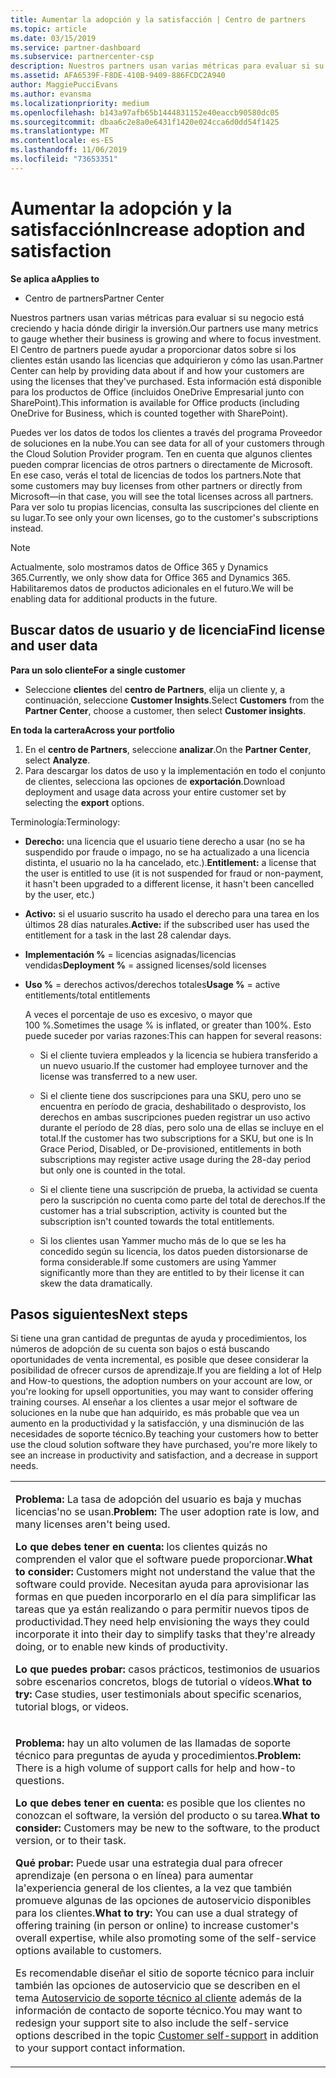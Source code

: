 ```yaml
---
title: Aumentar la adopción y la satisfacción | Centro de partners
ms.topic: article
ms.date: 03/15/2019
ms.service: partner-dashboard
ms.subservice: partnercenter-csp
description: Nuestros partners usan varias métricas para evaluar si su negocio está creciendo y hacia dónde dirigir la inversión. El Centro de partners puede ayudar a proporcionar datos sobre si los clientes están usando las licencias que adquirieron y cómo las usan.
ms.assetid: AFA6539F-F8DE-410B-9409-886FCDC2A940
author: MaggiePucciEvans
ms.author: evansma
ms.localizationpriority: medium
ms.openlocfilehash: b143a97afb65b1444831152e40eaccb90580dc05
ms.sourcegitcommit: dbaa6c2e8a0e6431f1420e024cca6d0dd54f1425
ms.translationtype: MT
ms.contentlocale: es-ES
ms.lasthandoff: 11/06/2019
ms.locfileid: "73653351"
---
```

# <a name="increase-adoption-and-satisfaction"></a><span data-ttu-id="58a48-104">Aumentar la adopción y la satisfacción</span><span class="sxs-lookup"><span data-stu-id="58a48-104">Increase adoption and satisfaction</span></span>

<span data-ttu-id="58a48-105">**Se aplica a**</span><span class="sxs-lookup"><span data-stu-id="58a48-105">**Applies to**</span></span>

-  <span data-ttu-id="58a48-106">Centro de partners</span><span class="sxs-lookup"><span data-stu-id="58a48-106">Partner Center</span></span>

<span data-ttu-id="58a48-107">Nuestros partners usan varias métricas para evaluar si su negocio está creciendo y hacia dónde dirigir la inversión.</span><span class="sxs-lookup"><span data-stu-id="58a48-107">Our partners use many metrics to gauge whether their business is growing and where to focus investment.</span></span> <span data-ttu-id="58a48-108">El Centro de partners puede ayudar a proporcionar datos sobre si los clientes están usando las licencias que adquirieron y cómo las usan.</span><span class="sxs-lookup"><span data-stu-id="58a48-108">Partner Center can help by providing data about if and how your customers are using the licenses that they've purchased.</span></span> <span data-ttu-id="58a48-109">Esta información está disponible para los productos de Office (incluidos OneDrive Empresarial junto con SharePoint).</span><span class="sxs-lookup"><span data-stu-id="58a48-109">This information is available for Office products (including OneDrive for Business, which is counted together with SharePoint).</span></span>

<span data-ttu-id="58a48-110">Puedes ver los datos de todos los clientes a través del programa Proveedor de soluciones en la nube.</span><span class="sxs-lookup"><span data-stu-id="58a48-110">You can see data for all of your customers through the Cloud Solution Provider program.</span></span> <span data-ttu-id="58a48-111">Ten en cuenta que algunos clientes pueden comprar licencias de otros partners o directamente de Microsoft. En ese caso, verás el total de licencias de todos los partners.</span><span class="sxs-lookup"><span data-stu-id="58a48-111">Note that some customers may buy licenses from other partners or directly from Microsoft—in that case, you will see the total licenses across all partners.</span></span> <span data-ttu-id="58a48-112">Para ver solo tu propias licencias, consulta las suscripciones del cliente en su lugar.</span><span class="sxs-lookup"><span data-stu-id="58a48-112">To see only your own licenses, go to the customer's subscriptions instead.</span></span>

> [!NOTE]  
>  <span data-ttu-id="58a48-113">Actualmente, solo mostramos datos de Office 365 y Dynamics 365.</span><span class="sxs-lookup"><span data-stu-id="58a48-113">Currently, we only show data for Office 365 and Dynamics 365.</span></span> <span data-ttu-id="58a48-114">Habilitaremos datos de productos adicionales en el futuro.</span><span class="sxs-lookup"><span data-stu-id="58a48-114">We will be enabling data for additional products in the future.</span></span>

## <a name="find-license-and-user-data"></a><span data-ttu-id="58a48-115">Buscar datos de usuario y de licencia</span><span class="sxs-lookup"><span data-stu-id="58a48-115">Find license and user data</span></span>


<span data-ttu-id="58a48-116">**Para un solo cliente**</span><span class="sxs-lookup"><span data-stu-id="58a48-116">**For a single customer**</span></span>

-   <span data-ttu-id="58a48-117">Seleccione **clientes** del **centro de Partners**, elija un cliente y, a continuación, seleccione **Customer Insights**.</span><span class="sxs-lookup"><span data-stu-id="58a48-117">Select **Customers** from the **Partner Center**, choose a customer, then select **Customer insights**.</span></span>

<span data-ttu-id="58a48-118">**En toda la cartera**</span><span class="sxs-lookup"><span data-stu-id="58a48-118">**Across your portfolio**</span></span>

1.  <span data-ttu-id="58a48-119">En el **centro de Partners**, seleccione **analizar**.</span><span class="sxs-lookup"><span data-stu-id="58a48-119">On the **Partner Center**, select **Analyze**.</span></span>
2.  <span data-ttu-id="58a48-120">Para descargar los datos de uso y la implementación en todo el conjunto de clientes, selecciona las opciones de **exportación**.</span><span class="sxs-lookup"><span data-stu-id="58a48-120">Download deployment and usage data across your entire customer set by selecting the **export** options.</span></span>

<span data-ttu-id="58a48-121">Terminología:</span><span class="sxs-lookup"><span data-stu-id="58a48-121">Terminology:</span></span>

-   <span data-ttu-id="58a48-122">**Derecho:** una licencia que el usuario tiene derecho a usar (no se ha suspendido por fraude o impago, no se ha actualizado a una licencia distinta, el usuario no la ha cancelado, etc.).</span><span class="sxs-lookup"><span data-stu-id="58a48-122">**Entitlement:** a license that the user is entitled to use (it is not suspended for fraud or non-payment, it hasn't been upgraded to a different license, it hasn't been cancelled by the user, etc.)</span></span>

-   <span data-ttu-id="58a48-123">**Activo:** si el usuario suscrito ha usado el derecho para una tarea en los últimos 28 días naturales.</span><span class="sxs-lookup"><span data-stu-id="58a48-123">**Active:** if the subscribed user has used the entitlement for a task in the last 28 calendar days.</span></span>

-   <span data-ttu-id="58a48-124">**Implementación %** = licencias asignadas/licencias vendidas</span><span class="sxs-lookup"><span data-stu-id="58a48-124">**Deployment %** = assigned licenses/sold licenses</span></span>

-   <span data-ttu-id="58a48-125">**Uso %** = derechos activos/derechos totales</span><span class="sxs-lookup"><span data-stu-id="58a48-125">**Usage %** = active entitlements/total entitlements</span></span>

    <span data-ttu-id="58a48-126">A veces el porcentaje de uso es excesivo, o mayor que 100 %.</span><span class="sxs-lookup"><span data-stu-id="58a48-126">Sometimes the usage % is inflated, or greater than 100%.</span></span> <span data-ttu-id="58a48-127">Esto puede suceder por varias razones:</span><span class="sxs-lookup"><span data-stu-id="58a48-127">This can happen for several reasons:</span></span>

    -   <span data-ttu-id="58a48-128">Si el cliente tuviera empleados y la licencia se hubiera transferido a un nuevo usuario.</span><span class="sxs-lookup"><span data-stu-id="58a48-128">If the customer had employee turnover and the license was transferred to a new user.</span></span>

    -   <span data-ttu-id="58a48-129">Si el cliente tiene dos suscripciones para una SKU, pero uno se encuentra en período de gracia, deshabilitado o desprovisto, los derechos en ambas suscripciones pueden registrar un uso activo durante el período de 28 días, pero solo una de ellas se incluye en el total.</span><span class="sxs-lookup"><span data-stu-id="58a48-129">If the customer has two subscriptions for a SKU, but one is In Grace Period, Disabled, or De-provisioned, entitlements in both subscriptions may register active usage during the 28-day period but only one is counted in the total.</span></span>

    -   <span data-ttu-id="58a48-130">Si el cliente tiene una suscripción de prueba, la actividad se cuenta pero la suscripción no cuenta como parte del total de derechos.</span><span class="sxs-lookup"><span data-stu-id="58a48-130">If the customer has a trial subscription, activity is counted but the subscription isn't counted towards the total entitlements.</span></span>

    -   <span data-ttu-id="58a48-131">Si los clientes usan Yammer mucho más de lo que se les ha concedido según su licencia, los datos pueden distorsionarse de forma considerable.</span><span class="sxs-lookup"><span data-stu-id="58a48-131">If some customers are using Yammer significantly more than they are entitled to by their license it can skew the data dramatically.</span></span>

## <a name="next-steps"></a><span data-ttu-id="58a48-132">Pasos siguientes</span><span class="sxs-lookup"><span data-stu-id="58a48-132">Next steps</span></span>


<span data-ttu-id="58a48-133">Si tiene una gran cantidad de preguntas de ayuda y procedimientos, los números de adopción de su cuenta son bajos o está buscando oportunidades de venta incremental, es posible que desee considerar la posibilidad de ofrecer cursos de aprendizaje.</span><span class="sxs-lookup"><span data-stu-id="58a48-133">If you are fielding a lot of Help and How-to questions, the adoption numbers on your account are low, or you're looking for upsell opportunities, you may want to consider offering training courses.</span></span> <span data-ttu-id="58a48-134">Al enseñar a los clientes a usar mejor el software de soluciones en la nube que han adquirido, es más probable que vea un aumento en la productividad y la satisfacción, y una disminución de las necesidades de soporte técnico.</span><span class="sxs-lookup"><span data-stu-id="58a48-134">By teaching your customers how to better use the cloud solution software they have purchased, you're more likely to see an increase in productivity and satisfaction, and a decrease in support needs.</span></span>

<table>
<colgroup>
<col width="100%" />
</colgroup>
<tbody>
<tr class="odd">
<td><p><span data-ttu-id="58a48-135"><strong>Problema:</strong> La tasa de adopción del usuario es baja y muchas licencias&#39;no se usan.</span><span class="sxs-lookup"><span data-stu-id="58a48-135"><strong>Problem:</strong> The user adoption rate is low, and many licenses aren&#39;t being used.</span></span></p>
<p><span data-ttu-id="58a48-136"><strong>Lo que debes tener en cuenta:</strong> los clientes quizás no comprenden el valor que el software puede proporcionar.</span><span class="sxs-lookup"><span data-stu-id="58a48-136"><strong>What to consider:</strong> Customers might not understand the value that the software could provide.</span></span> <span data-ttu-id="58a48-137">Necesitan ayuda para aprovisionar las formas en que pueden incorporarlo en el día para simplificar las tareas que ya están realizando o para permitir nuevos tipos de productividad.</span><span class="sxs-lookup"><span data-stu-id="58a48-137">They need help envisioning the ways they could incorporate it into their day to simplify tasks that they're already doing, or to enable new kinds of productivity.</span></span></p>
<p><span data-ttu-id="58a48-138"><strong>Lo que puedes probar:</strong> casos prácticos, testimonios de usuarios sobre escenarios concretos, blogs de tutorial o vídeos.</span><span class="sxs-lookup"><span data-stu-id="58a48-138"><strong>What to try:</strong> Case studies, user testimonials about specific scenarios, tutorial blogs, or videos.</span></span></p></td>
</tr>
<tr class="even">
<td><p><span data-ttu-id="58a48-139"><strong>Problema:</strong> hay un alto volumen de las llamadas de soporte técnico para preguntas de ayuda y procedimientos.</span><span class="sxs-lookup"><span data-stu-id="58a48-139"><strong>Problem:</strong> There is a high volume of support calls for help and how-to questions.</span></span></p>
<p><span data-ttu-id="58a48-140"><strong>Lo que debes tener en cuenta:</strong> es posible que los clientes no conozcan el software, la versión del producto o su tarea.</span><span class="sxs-lookup"><span data-stu-id="58a48-140"><strong>What to consider:</strong> Customers may be new to the software, to the product version, or to their task.</span></span></p>
<p><span data-ttu-id="58a48-141"><strong>Qué probar:</strong> Puede usar una estrategia dual para ofrecer aprendizaje (en persona o en línea) para aumentar la&#39;experiencia general de los clientes, a la vez que también promueve algunas de las opciones de autoservicio disponibles para los clientes.</span><span class="sxs-lookup"><span data-stu-id="58a48-141"><strong>What to try:</strong> You can use a dual strategy of offering training (in person or online) to increase customer&#39;s overall expertise, while also promoting some of the self-service options available to customers.</span></span></p>
<p><span data-ttu-id="58a48-142">Es recomendable diseñar el sitio de soporte técnico para incluir también las opciones de autoservicio que se describen en el tema <a href="customer-self-support.md" data-raw-source="[Customer self-support](customer-self-support.md)">Autoservicio de soporte técnico al cliente</a> además de la información de contacto de soporte técnico.</span><span class="sxs-lookup"><span data-stu-id="58a48-142">You may want to redesign your support site to also include the self-service options described in the topic <a href="customer-self-support.md" data-raw-source="[Customer self-support](customer-self-support.md)">Customer self-support</a> in addition to your support contact information.</span></span></p></td>
</tr>
</tbody>
</table>

 

 

 



